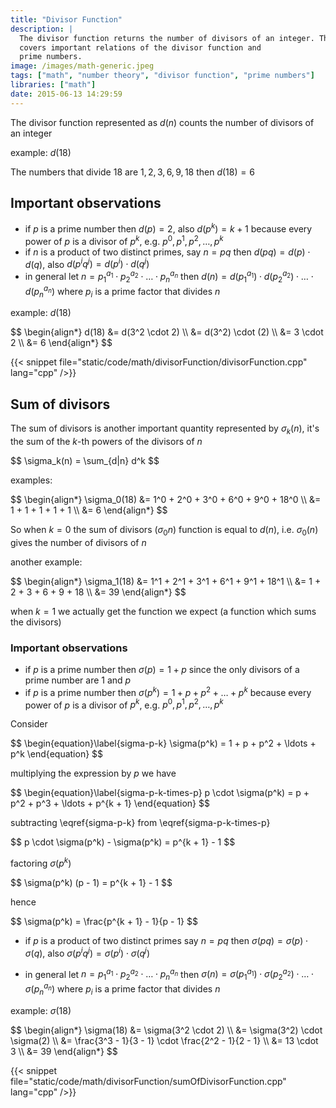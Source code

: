 ```yaml
---
title: "Divisor Function"
description: |
  The divisor function returns the number of divisors of an integer. This article
  covers important relations of the divisor function and 
  prime numbers.
image: /images/math-generic.jpeg
tags: ["math", "number theory", "divisor function", "prime numbers"]
libraries: ["math"]
date: 2015-06-13 14:29:59
---
```


The divisor function represented as $d(n)$ counts the number of divisors of an integer

example: $d(18)$

The numbers that divide $18$ are $1, 2, 3, 6, 9, 18$ then $d(18) = 6$

## Important observations

- if $p$ is a prime number then $d(p) = 2$, also $d(p^k) = k + 1$ because every power of $p$ is a divisor of $p^k$, e.g. $p^0, p^1, p^2, \ldots, p^k$
- if $n$ is a product of two distinct primes, say $n = pq$ then $d(pq) = d(p) \cdot d(q)$, also $d(p^iq^j) = d(p^i) \cdot d(q^j)$
- in general let $n = p_1^{a_1} \cdot p_2^{a_2} \cdot \ldots \cdot p_n^{a_n}$ then $d(n) = d(p_1^{a_1}) \cdot d(p_2^{a_2}) \cdot \ldots \cdot d(p_n^{a_n})$ where $p_i$ is a prime factor that divides $n$

example: $d(18)$

<div>$$
\begin{align*}
d(18) &= d(3^2 \cdot 2) \\
&= d(3^2) \cdot (2) \\
&= 3 \cdot 2 \\
&= 6
\end{align*}
$$</div>

{{< snippet file="static/code/math/divisorFunction/divisorFunction.cpp" lang="cpp" />}}

## Sum of divisors

The sum of divisors is another important quantity represented by $\sigma_k(n)$, it's the sum of the $k$-th powers of the divisors of $n$

<div>$$
\sigma_k(n) = \sum_{d|n} d^k
$$</div>

examples:

<div>$$
\begin{align*}
\sigma_0(18) &= 1^0 + 2^0 + 3^0 + 6^0 + 9^0 + 18^0 \\
&= 1 + 1 + 1 + 1 + 1 \\
&= 6
\end{align*}
$$</div>

So when $k = 0$ the sum of divisors ($\sigma_0{n}$) function is equal to $d(n)$, i.e. $\sigma_0(n)$ gives the number of divisors of $n$

another example:

<div>$$
\begin{align*}
\sigma_1(18) &= 1^1 + 2^1 + 3^1 + 6^1 + 9^1 + 18^1 \\
&= 1 + 2 + 3 + 6 + 9 + 18 \\
&= 39
\end{align*}
$$</div>

when $k = 1$ we actually get the function we expect (a function which sums the divisors)

### Important observations

- if $p$ is a prime number then $\sigma(p) = 1 + p$ since the only divisors of a prime number are $1$ and $p$
- if $p$ is a prime number then $\sigma(p^k) = 1 + p + p^2 + \ldots + p^k$ because every power of $p$ is a divisor of $p^k$, e.g. $p^0, p^1, p^2, \ldots, p^k$

Consider

<div>$$
\begin{equation}\label{sigma-p-k}
\sigma(p^k) = 1 + p + p^2 + \ldots + p^k
\end{equation}
$$</div>

multiplying the expression by $p$ we have

<div>$$
\begin{equation}\label{sigma-p-k-times-p}
p \cdot \sigma(p^k) = p + p^2 + p^3 + \ldots + p^{k + 1}
\end{equation}
$$</div>

subtracting \eqref{sigma-p-k} from \eqref{sigma-p-k-times-p}

<div>$$
p \cdot \sigma(p^k) - \sigma(p^k) = p^{k + 1} - 1
$$</div>

factoring $\sigma(p^k)$

<div>$$
\sigma(p^k) (p - 1) = p^{k + 1} - 1
$$</div>

hence

<div>$$
\sigma(p^k) = \frac{p^{k + 1} - 1}{p - 1}
$$</div>

- if $p$ is a product of two distinct primes say $n = pq$ then $\sigma(pq) = \sigma(p) \cdot \sigma(q)$, also $\sigma(p^iq^j) = \sigma(p^i) \cdot \sigma(q^j)$

- in general let $n = p_1^{a_1} \cdot p_2^{a_2} \cdot \ldots \cdot p_n^{a_n}$ then $\sigma(n) = \sigma(p_1^{a_1}) \cdot \sigma(p_2^{a_2}) \cdot \ldots \cdot \sigma(p_n^{a_n})$ where $p_i$ is a prime factor that divides $n$

example: $\sigma(18)$

<div>$$
\begin{align*}
\sigma(18) &= \sigma(3^2 \cdot 2) \\
&= \sigma(3^2) \cdot \sigma(2) \\
&= \frac{3^3 - 1}{3 - 1} \cdot \frac{2^2 - 1}{2 - 1} \\
&= 13 \cdot 3 \\
&= 39
\end{align*}
$$</div>

{{< snippet file="static/code/math/divisorFunction/sumOfDivisorFunction.cpp" lang="cpp" />}}
